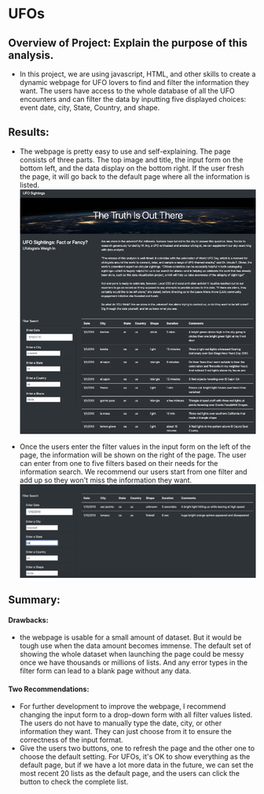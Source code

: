 # UFOs

## Overview of Project: Explain the purpose of this analysis.
- In this project, we are using javascript, HTML, and other skills to create a  dynamic webpage for UFO lovers to find and filter the information they want. The users have access to the whole database of all the UFO encounters and can filter the data by inputting five displayed choices: event date, city, State, Country, and shape.

## Results:
- The webpage is pretty easy to use and self-explaining. The page consists of three parts. The top image and title, the input form on the bottom left, and the data display on the bottom right. If the user fresh the page, it will go back to the default page where all the information is listed. 
![wholepage](static/images/UFO_filter_2.png)

- Once the users enter the filter values in the input form on the left of the page, the information will be shown on the right of the page. The user can enter from one to five filters based on their needs for the information search. We recommend our users start from one filter and add up so they won't miss the information they want.
![withfilters](static/images/UFO_filter_1.png)

## Summary:
#### Drawbacks:
- the webpage is usable for a small amount of dataset. But it would be tough use when the data amount becomes immense. The default set of showing the whole dataset when launching the page could be messy once we have thousands or millions of lists. And any error types in the filter form can lead to a blank page without any data.
#### Two Recommendations:
- For further development to improve the webpage, I recommend changing the input form to a drop-down form with all filter values listed. The users do not have to manually type the date, city, or other information they want. They can just choose from it to ensure the correctness of the input format.
- Give the users two buttons, one to refresh the page and the other one to choose the default setting. For UFOs, it's OK to show everything as the default page, but if we have a lot more data in the future, we can set the most recent 20 lists as the default page, and the users can click the button to check the complete list.


